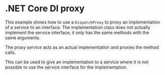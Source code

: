 # .NET Core DI proxy

This example shows how to use a `DispatchProxy` to proxy an implementation of a service to an interface. The implementation class does not actually implement the service interface, it only has the same methods with the same arguments.

The proxy service acts as an actual implementation and proxies the method calls.

This can be used to give an implementation to a service where it is not possible to use the service interface for the implementation.